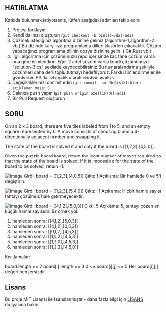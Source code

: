 ## HATIRLATMA

Katkıda bulunmak istiyorsanız, lütfen aşağıdaki adımları takip edin:

1. Projeyi forklayın
2. Kendi dalınızı oluşturun (`git checkout -b ozellik/dal-adi`)
3. Çözmek istediğiniz algoritma dizinine geliniz.(algorithm-1,algorithm-2 vb.) Bu dizinde karşınıza programlama dilleri klasörleri çıkacaktır. Çözüm yapacağınız programlama dilinin dosya dizinine gelin. ( C#,Rust vb.) 
4. İlgili algoritma için çözümünüzü repo içerisinde kaç tane çözüm varsa ona göre isimlendirin. Eğer 2 adet çözüm varsa kendi çözümünüzü "solution-3.cs" şeklinde kaydedebilirsiniz.Bu numaralandırma şekliyle çözümleri daha derli toplu tutmayı hedefliyoruz. Farklı isimlendirmeler ile gönderilen PR 'lar otomatik olarak reddedilecektir.
6. Değişikliklerinizi commit edin (`git commit -am 'Değişiklikleri açıklayan mesaj'`)
7. Dalınıza push yapın (`git push origin ozellik/dal-adi`)
8. Bir Pull Request oluşturun


## SORU 

On an 2 x 3 board, there are five tiles labeled from 1 to 5, and an empty square represented by 0. A move consists of choosing 0 and a 4-directionally adjacent number and swapping it.

The state of the board is solved if and only if the board is [[1,2,3],[4,5,0]].

Given the puzzle board board, return the least number of moves required so that the state of the board is solved. If it is impossible for the state of the board to be solved, return -1.

![image](https://user-images.githubusercontent.com/33912144/236757486-1de6785a-06a7-4d53-a7cb-3684a55b99b7.png)
Girdi: board = [[1,2,3],[4,0,5]]
Çıktı: 1
Açıklama: Bir hamlede 0 ve 5'i değiştirin.

![image](https://user-images.githubusercontent.com/33912144/236757638-1fe80d5a-d079-4c35-a2cb-0b31c292edf6.png)
Girdi: board = [[1,2,3],[5,4,0]]
Çıktı: -1
Açıklama: Hiçbir hamle sayısı tahtayı çözülmüş hale getirmeyecektir.

![image](https://user-images.githubusercontent.com/33912144/236757814-d4944172-e8a2-4e91-b46b-e0cbfd36d06f.png)
Girdi: board = [[4,1,2],[5,0,3]]
Çıktı: 5
Açıklama: 5, tahtayı çözen en küçük hamle sayısıdır.
Bir örnek yol:

1. hamleden sonra: [[4,1,2],[5,0,3]]
2. hamleden sonra: [[4,1,2],[0,5,3]]
3. hamleden sonra: [[0,1,2],[4,5,3]]
4. hamleden sonra: [[1,0,2],[4,5,3]]
5. hamleden sonra: [[1,2,0],[4,5,3]]
6. hamleden sonra: [[1,2,3],[4,5,0]]

Kısıtlamalar:

board.length == 2
board[i].length == 3
0 <= board[i][j] <= 5
Her board[i][j] değeri benzersizdir.

## Lisans

Bu proje MIT Lisansı ile lisanslanmıştır - daha fazla bilgi için [LİSANS](LİSANS) dosyasına bakın.

